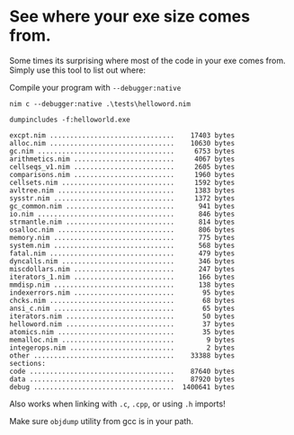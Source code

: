 # See where your exe size comes from.

Some times its surprising where most of the code in your exe comes from. Simply use this tool to list out where:

Compile your program with `--debugger:native`

```
nim c --debugger:native .\tests\helloword.nim
```

```
dumpincludes -f:helloworld.exe
```

```
excpt.nim ...............................    17403 bytes
alloc.nim ...............................    10630 bytes
gc.nim ..................................     6753 bytes
arithmetics.nim .........................     4067 bytes
cellseqs_v1.nim .........................     2605 bytes
comparisons.nim .........................     1960 bytes
cellsets.nim ............................     1592 bytes
avltree.nim .............................     1383 bytes
sysstr.nim ..............................     1372 bytes
gc_common.nim ...........................      941 bytes
io.nim ..................................      846 bytes
strmantle.nim ...........................      814 bytes
osalloc.nim .............................      806 bytes
memory.nim ..............................      775 bytes
system.nim ..............................      568 bytes
fatal.nim ...............................      479 bytes
dyncalls.nim ............................      346 bytes
miscdollars.nim .........................      247 bytes
iterators_1.nim .........................      166 bytes
mmdisp.nim ..............................      138 bytes
indexerrors.nim .........................       95 bytes
chcks.nim ...............................       68 bytes
ansi_c.nim ..............................       65 bytes
iterators.nim ...........................       50 bytes
helloword.nim ...........................       37 bytes
atomics.nim .............................       35 bytes
memalloc.nim ............................        9 bytes
integerops.nim ..........................        2 bytes
other ...................................    33388 bytes
sections:
code ....................................    87640 bytes
data ....................................    87920 bytes
debug ...................................  1400641 bytes
```

Also works when linking with `.c`, `.cpp`, or using `.h` imports!

Make sure `objdump` utility from gcc is in your path.
